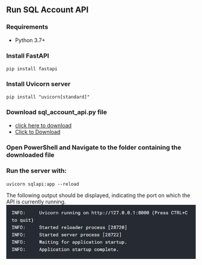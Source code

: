 ## Run SQL Account API

### Requirements
- Python 3.7+

### Install FastAPI
```console 
pip install fastapi
```

### Install Uvicorn server
```console 
pip install "uvicorn[standard]"
```

### Download sql_account_api.py file
- [click here to download](sql_account_api.py)
- <a href="/sql_account_api.py" download>Click to Download</a>

### Open PowerShell and Navigate to the folder containing the downloaded file

### Run the server with:
```console 
uvicorn sqlapi:app --reload
```

The following output should be displayed, indicating the port on which the API is currently running.
![api](pic.png)